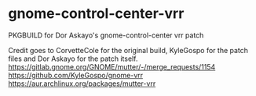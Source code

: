 # gnome-control-center-vrr
PKGBUILD for Dor Askayo's gnome-control-center vrr patch

Credit goes to CorvetteCole for the original build, KyleGospo for the patch files and Dor Askayo for the patch itself.
https://gitlab.gnome.org/GNOME/mutter/-/merge_requests/1154
https://github.com/KyleGospo/gnome-vrr
https://aur.archlinux.org/packages/mutter-vrr
